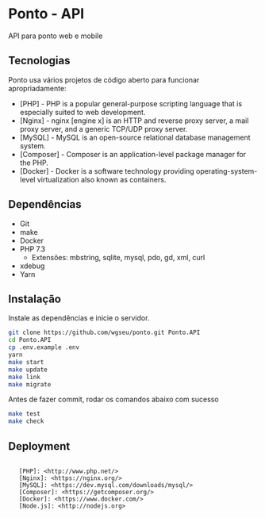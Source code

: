 # Ponto - API
API para ponto web e mobile

## Tecnologias

Ponto usa vários projetos de código aberto para funcionar apropriadamente:

* [PHP] - PHP is a popular general-purpose scripting language that is especially suited to web development.
* [Nginx] - nginx [engine x] is an HTTP and reverse proxy server, a mail proxy server, and a generic TCP/UDP proxy server.
* [MySQL] - MySQL is an open-source relational database management system.
* [Composer] - Composer is an application-level package manager for the PHP.
* [Docker] - Docker is a software technology providing operating-system-level virtualization also known as containers.

## Dependências
- Git
- make
- Docker
- PHP 7.3
  - Extensões: mbstring, sqlite, mysql, pdo, gd, xml, curl
- xdebug
- Yarn

## Instalação

Instale as dependências e inicie o servidor.
```sh
git clone https://github.com/wgseu/ponto.git Ponto.API
cd Ponto.API
cp .env.example .env
yarn
make start
make update
make link
make migrate
```

Antes de fazer commit, rodar os comandos abaixo com sucesso
```sh
make test
make check
```

## Deployment

```

   [PHP]: <http://www.php.net/>
   [Nginx]: <https://nginx.org/>
   [MySQL]: <https://dev.mysql.com/downloads/mysql/>
   [Composer]: <https://getcomposer.org/>
   [Docker]: <https://www.docker.com/>
   [Node.js]: <http://nodejs.org>
